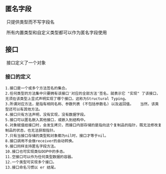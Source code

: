 ## 匿名字段

​	只提供类型而不写字段名

​	所有内置类型和自定义类型都可以作为匿名字段使用

## 接口

​	接口定义了一个对象

### 接口的定义

```
1.接口是一个或多个方法签名的集合。
2.任何类型的方法集中只要拥有该接口'对应的全部方法'签名，就表示它 "实现" 了该接口，无须在该类型上显式声明实现了哪个接口，这称为Structural Typing。
3.所谓对应方法，是指有相同名称、参数列表 (不包括参数名) 以及返回值。   当然，该类型还可以有其他方法。
4.接口只有方法声明，没有实现，没有数据字段。
5.接口可以匿名嵌入其他接口，或嵌入到结构中。
6.对象赋值给接口时，会发生拷贝，而接口内部存储的是指向这个复制品的指针，既无法修改复制品的状态，也无法获取指针。
7.只有当接口存储的类型和对象都为nil时，接口才等于nil。
8.接口调用不会做receiver的自动转换。
9.接口同样支持匿名字段方法。
10.接口也可实现类似OOP中的多态。
11.空接口可以作为任何类型数据的容器。
12.一个类型可实现多个接口。
13.接口命名习惯以 er 结尾。 
```



